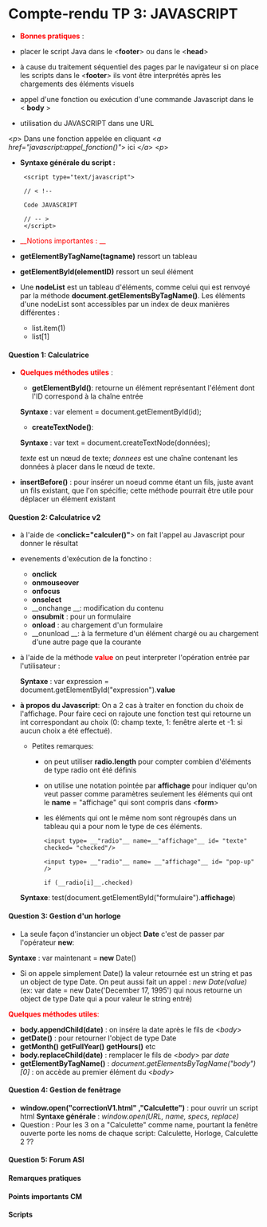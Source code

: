 # Compte-rendu TP 3: JAVASCRIPT

* <span style="color:red"> __Bonnes pratiques__ </span>:

 * placer le script Java dans le <__footer__> ou dans  le <__head__>
 * à cause du traitement séquentiel des pages par le navigateur si on place les scripts dans le <__footer__> ils vont être interprétés après les chargements des éléments visuels
 * appel d'une fonction ou exécution d'une commande Javascript dans le < __body__ >
 * utilisation du JAVASCRIPT dans une URL

 <*p*>
 Dans une fonction appelée en cliquant <*a href="javascript:appel_fonction()"*> ici <*/a*>
 <*p*>

 * __Syntaxe générale du script :__

        <script type="text/javascript">

        // < !--

        Code JAVASCRIPT

        // -- >
        </script>


* <span style="color:red"> __Notions importantes : __ </span>

 * __getElementByTagName(tagname)__ ressort un tableau
 * __getElementById(elementID)__ ressort un seul élément
 * Une __nodeList__ est un tableau d'éléments, comme celui qui est renvoyé par la méthode __document.getElementsByTagName()__. Les éléments d'une nodeList sont accessibles par un index de deux manières différentes :

    * list.item(1)
    * list[1]



#### Question 1: Calculatrice

* <span style="color:red"> __Quelques méthodes utiles__ </span>:
  * __getElementById()__: retourne un élément représentant l'élément dont l'ID correspond à la chaîne entrée

   __Syntaxe__ : var element = document.getElementById(id);
  * __createTextNode()__:

   __Syntaxe__ : var text = document.createTextNode(données);

    *texte* est un nœud de texte;
    *donnees* est une chaîne contenant les données à placer dans le nœud de texte.

 * __insertBefore()__ : pour insérer un noeud comme étant un fils, juste avant un fils existant, que l'on spécifie; cette méthode pourrait être utile pour déplacer un élément existant


#### Question 2: Calculatrice v2

* à l'aide de <__onclick="calculer()"__> on fait l'appel au Javascript pour donner le résultat
* evenements d'exécution de la fonctino :
  * __onclick__
  * __onmouseover__
  * __onfocus__
  * __onselect__
  * __onchange __: modification du contenu
  * __onsubmit__ : pour un formulaire
  * __onload__ : au chargement d'un formulaire
  * __onunload __: à la fermeture d'un élément chargé ou au chargement d'une autre page que la courante

* à l'aide de la méthode <span style="color:red"> __value__ </span> on peut interpreter l'opération entrée par l'utilisateur :

  __Syntaxe__ : var expression = document.getElementById("expression").__value__

* __à propos du Javascript__:
  On a 2 cas à traiter en fonction du choix de l'affichage. Pour faire ceci on rajoute une fonction test qui retourne un int correspondant au choix (0: champ texte, 1: fenêtre alerte et -1: si aucun choix a été effectué).

  * Petites remarques:
    * on peut utiliser __radio.length__ pour compter combien d'éléments de type radio ont été définis
    * on utilise une notation pointée par __affichage__ pour indiquer qu'on veut passer comme paramètres seulement les éléments qui ont le __name__ = "affichage" qui sont compris dans <__form__>
    * les éléments qui ont le même nom sont régroupés dans un tableau qui a pour nom le type de ces éléments.

          <input type= __"radio"__ name=__"affichage"__ id= "texte" checked= "checked"/>

          <input type= __"radio"__ name= __"affichage"__ id= "pop-up" />

          if (__radio[i]__.checked)

  __Syntaxe__: test(document.getElementById("formulaire").__affichage__)


#### Question 3: Gestion d'un horloge

* La seule façon d'instancier un object __Date__ c'est de passer par l'opérateur __new__:

__Syntaxe__ : var maintenant = __new__ Date()

* Si on appele simplement Date() la valeur retournée est un string et pas un object de type Date. On peut aussi fait un appel : *new Date(value)* (ex: var date = new Date('December 17, 1995') qui nous retourne un object de type Date qui a pour valeur le string entré)


<span style="color:red"> __Quelques méthodes utiles__: </span>


* __body.appendChild(date)__ : on insére la date après le fils de <*body*>
* __getDate()__ : pour retourner l'object de type Date
* __getMonth()__ __getFullYear()__ __getHours()__ etc
* __body.replaceChild(date)__ : remplacer le fils de <*body*> par *date*
* __getElementByTagName()__ : *document.getElementsByTagName("body")[0]*  : on accède au premier élément du <*body*>


#### Question 4: Gestion de fenêtrage

* __window.open("correctionV1.html" ,"Calculette")__ : pour ouvrir un script html
__Syntaxe générale__ :  *window.open(URL, name, specs, replace)*
* Question : Pour les 3 on a "Calculette" comme name, pourtant la fenêtre ouverte porte les noms de chaque script: Calculette, Horloge, Calculette 2 ??


#### Question 5: Forum ASI
#### Remarques pratiques
#### Points importants CM
#### Scripts
